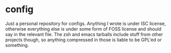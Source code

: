 # config 

Just a personal repository for configs. Anything I wrote is under ISC license,
otherwise everything else is under some form of FOSS license and should say in
the relevant file. The zsh and emacs tarballs include stuff from other projects
though, so anything compressed in those is liable to be GPL'ed or something.
